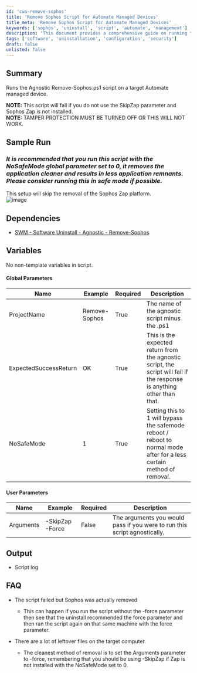 ```yaml
---
id: 'cwa-remove-sophos'
title: 'Remove Sophos Script for Automate Managed Devices'
title_meta: 'Remove Sophos Script for Automate Managed Devices'
keywords: ['sophos', 'uninstall', 'script', 'automate', 'management']
description: 'This document provides a comprehensive guide on running the Remove-Sophos.ps1 script on Automate managed devices, detailing prerequisites, parameters, and expected outcomes for successful execution.'
tags: ['software', 'uninstallation', 'configuration', 'security']
draft: false
unlisted: false
---
```

## Summary

Runs the Agnostic Remove-Sophos.ps1 script on a target Automate managed device.

**NOTE:** This script will fail if you do not use the SkipZap parameter and Sophos Zap is not installed.  
**NOTE:** TAMPER PROTECTION MUST BE TURNED OFF OR THIS WILL NOT WORK.

## Sample Run

### *It is recommended that you run this script with the NoSafeMode global parameter set to 0, it removes the application cleaner and results in less application remnants. Please consider running this in safe mode if possible.*

This setup will skip the removal of the Sophos Zap platform.  
![image](5078775/docs/12250333/images/17505907)

## Dependencies

- [SWM - Software Uninstall - Agnostic - Remove-Sophos](https://proval.itglue.com/DOC-5078775-11944799)

## Variables

No non-template variables in script.

#### Global Parameters

| Name                   | Example        | Required | Description                                                                                             |
|------------------------|----------------|----------|---------------------------------------------------------------------------------------------------------|
| ProjectName            | Remove-Sophos  | True     | The name of the agnostic script minus the .ps1                                                         |
| ExpectedSuccessReturn   | OK             | True     | This is the expected return from the agnostic script, the script will fail if the response is anything other than that. |
| NoSafeMode             | 1              | True     | Setting this to 1 will bypass the safemode reboot / reboot to normal mode after for a less certain method of removal. |

#### User Parameters

| Name       | Example              | Required | Description                                                                                             |
|------------|----------------------|----------|---------------------------------------------------------------------------------------------------------|
| Arguments  | -SkipZap -Force      | False    | The arguments you would pass if you were to run this script agnostically.                             |

## Output

- Script log

## FAQ

- The script failed but Sophos was actually removed
  - This can happen if you run the script without the -force parameter then see that the uninstall recommended the force parameter and then ran the script again on that same machine with the force parameter.

- There are a lot of leftover files on the target computer.
  - The cleanest method of removal is to set the Arguments parameter to -force, remembering that you should be using -SkipZap if Zap is not installed with the NoSafeMode set to 0.

